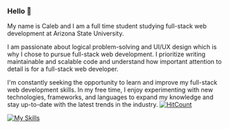 ### Hello 👋<br>

My name is Caleb and I am a full time student studying full-stack web development at Arizona State University. <br>

I am passionate about logical problem-solving and UI/UX design which is why I chose to pursue full-stack web development. I prioritize writing maintainable and scalable code and understand how important attention to detail is for a full-stack web developer. <br>

I'm constantly seeking the opportunity to learn and improve my full-stack web development skills. In my free time, I enjoy experimenting with new technologies, frameworks, and languages to expand my knowledge and stay up-to-date with the latest trends in the industry. 
[![HitCount](https://hits.dwyl.com/caleblopez96/{project}.svg?style=flat)](http://hits.dwyl.com/caleblopez96/{project})

[![My Skills](https://skillicons.dev/icons?i=html,css,js,nodejs,mysql)](https://skillsicons.dev)
